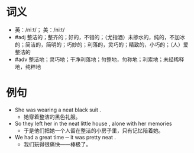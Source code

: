 # 词义
- 英：/niːt/； 美：/niːt/
- #adj 整洁的；整齐的；好的，不错的；（尤指酒）未掺水的，纯的，不加冰的；简洁的，简明的；巧妙的；利落的，灵巧的；精致的，小巧的；（人）爱整洁的
- #adv 整洁地；灵巧地；干净利落地；匀整地，匀称地；利索地；未经稀释地，纯粹地
# 例句
- She was wearing a neat black suit .
	- 她穿着整洁的黑色礼服。
- So they left her in the neat little house , alone with her memories
	- 于是他们把她一个人留在整洁的小房子里，只有记忆陪着她。
- We had a great time ─ it was pretty neat .
	- 我们玩得很痛快——棒极了。
